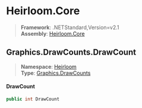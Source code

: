 # Heirloom.Core

> **Framework**: .NETStandard,Version=v2.1  
> **Assembly**: [Heirloom.Core][0]  

## Graphics.DrawCounts.DrawCount

> **Namespace**: [Heirloom][0]  
> **Type**: [Graphics.DrawCounts][1]  

#### DrawCount

```cs
public int DrawCount
```

[0]: ../Heirloom.Core.md
[1]: Heirloom.Graphics.DrawCounts.md
